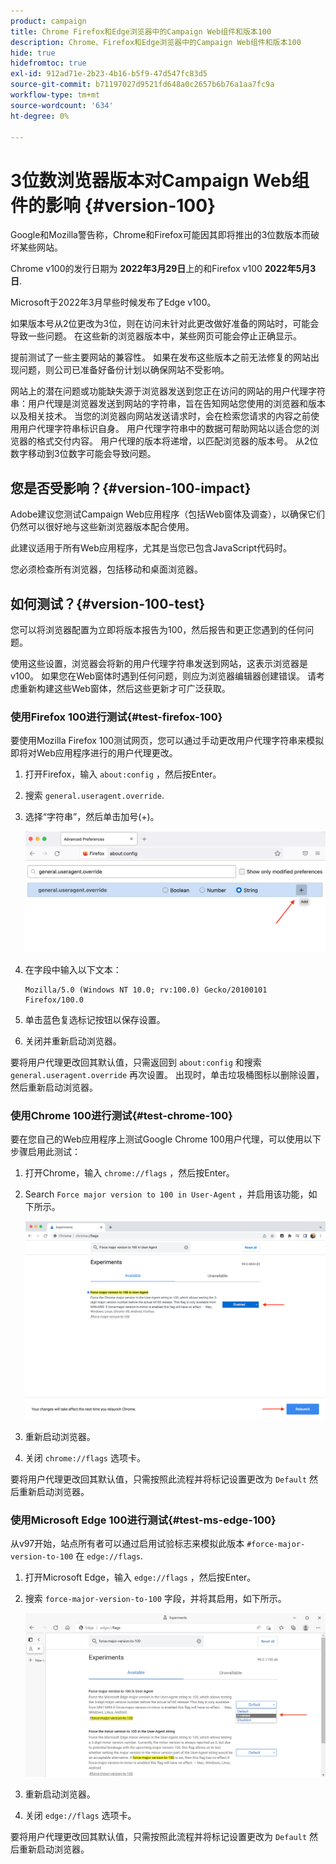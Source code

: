 ```yaml
---
product: campaign
title: Chrome Firefox和Edge浏览器中的Campaign Web组件和版本100
description: Chrome、Firefox和Edge浏览器中的Campaign Web组件和版本100
hide: true
hidefromtoc: true
exl-id: 912ad71e-2b23-4b16-b5f9-47d547fc83d5
source-git-commit: b71197027d9521fd648a0c2657b6b76a1aa7fc9a
workflow-type: tm+mt
source-wordcount: '634'
ht-degree: 0%

---
```


# 3位数浏览器版本对Campaign Web组件的影响 {#version-100}

Google和Mozilla警告称，Chrome和Firefox可能因其即将推出的3位数版本而破坏某些网站。

Chrome v100的发行日期为 **2022年3月29日**&#x200B;上的和Firefox v100 **2022年5月3日**.

Microsoft于2022年3月早些时候发布了Edge v100。

如果版本号从2位更改为3位，则在访问未针对此更改做好准备的网站时，可能会导致一些问题。 在这些新的浏览器版本中，某些网页可能会停止正确显示。

提前测试了一些主要网站的兼容性。 如果在发布这些版本之前无法修复的网站出现问题，则公司已准备好备份计划以确保网站不受影响。

网站上的潜在问题或功能缺失源于浏览器发送到您正在访问的网站的用户代理字符串：用户代理是浏览器发送到网站的字符串，旨在告知网站您使用的浏览器和版本以及相关技术。 当您的浏览器向网站发送请求时，会在检索您请求的内容之前使用用户代理字符串标识自身。 用户代理字符串中的数据可帮助网站以适合您的浏览器的格式交付内容。 用户代理的版本将递增，以匹配浏览器的版本号。 从2位数字移动到3位数字可能会导致问题。

## 您是否受影响？{#version-100-impact}

Adobe建议您测试Campaign Web应用程序（包括Web窗体及调查），以确保它们仍然可以很好地与这些新浏览器版本配合使用。

此建议适用于所有Web应用程序，尤其是当您已包含JavaScript代码时。

您必须检查所有浏览器，包括移动和桌面浏览器。

## 如何测试？{#version-100-test}

您可以将浏览器配置为立即将版本报告为100，然后报告和更正您遇到的任何问题。

使用这些设置，浏览器会将新的用户代理字符串发送到网站，这表示浏览器是v100。 如果您在Web窗体时遇到任何问题，则应为浏览器编辑器创建错误。 请考虑重新构建这些Web窗体，然后这些更新才可广泛获取。

### 使用Firefox 100进行测试{#test-firefox-100}

要使用Mozilla Firefox 100测试网页，您可以通过手动更改用户代理字符串来模拟即将对Web应用程序进行的用户代理更改。

1. 打开Firefox，输入 `about:config` ，然后按Enter。
1. 搜索 `general.useragent.override`.
1. 选择“字符串”，然后单击加号(+)。

   ![](assets/force-user-agent-firefox.png)

1. 在字段中输入以下文本：

   ```
   Mozilla/5.0 (Windows NT 10.0; rv:100.0) Gecko/20100101 Firefox/100.0
   ```

1. 单击蓝色复选标记按钮以保存设置。
1. 关闭并重新启动浏览器。

要将用户代理更改回其默认值，只需返回到 `about:config` 和搜索 `general.useragent.override` 再次设置。  出现时，单击垃圾桶图标以删除设置，然后重新启动浏览器。

### 使用Chrome 100进行测试{#test-chrome-100}

要在您自己的Web应用程序上测试Google Chrome 100用户代理，可以使用以下步骤启用此测试：

1. 打开Chrome，输入 `chrome://flags` ，然后按Enter。
1. Search `Force major version to 100 in User-Agent` ，并启用该功能，如下所示。

   ![](assets/force-user-agent-chrome.png)

1. 重新启动浏览器。
1. 关闭 `chrome://flags` 选项卡。

要将用户代理更改回其默认值，只需按照此流程并将标记设置更改为 `Default` 然后重新启动浏览器。


### 使用Microsoft Edge 100进行测试{#test-ms-edge-100}

从v97开始，站点所有者可以通过启用试验标志来模拟此版本  `#force-major-version-to-100` 在 `edge://flags`.

1. 打开Microsoft Edge，输入 `edge://flags` ，然后按Enter。
1. 搜索 `force-major-version-to-100` 字段，并将其启用，如下所示。

   ![](assets/force-user-agent-edge.png)

1. 重新启动浏览器。
1. 关闭 `edge://flags` 选项卡。

要将用户代理更改回其默认值，只需按照此流程并将标记设置更改为 `Default` 然后重新启动浏览器。
